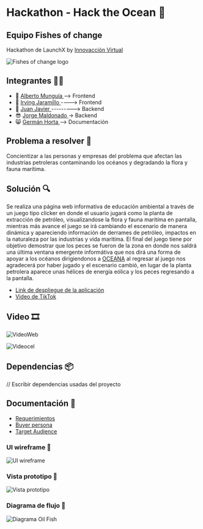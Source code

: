 # Hackathon - Hack the Ocean  🐳
## Equipo Fishes of change 
Hackathon de LaunchX  by <a href="https://www.instagram.com/innovaccionvirtual/?hl=es" target="_blank">Innovacción Virtual</a>

<img src="/assets/logo.png" alt="Fishes of change logo"/>

## Integrantes 👨‍💻

- 👻 <a href="https://github.com/Beto-cpu" target="_blank"> Alberto Munguía </a>-->  Frontend
- 🙂 <a href="https://github.com/Buwar88" target="_blank"> Irving Jaramillo </a> ----> Frontend
- 🦅 <a href="https://github.com/JavierPortada" target="_blank"> Juan Javier </a> ---------> Backend
- 😎 <a href="https://github.com/jorgeAngelus" target="_blank">Jorge Maldonado </a> -> Backend
- 😸 <a href="https://github.com/GermanHv" target="_blank">Germán Horta </a>     --> Documentación

## Problema a resolver 🧩
Concientizar a las personas y empresas del problema que afectan las industrias petroleras contaminando los océanos y degradando la
flora y fauna marítima.

## Solución 🔍

Se realiza una página web informativa de educación ambiental a través de un juego tipo clicker en donde el usuario jugará como la 
planta de extracción de petróleo, visualizandose la flora y fauna maritíma en pantalla, mientras más avance el juego se irá cambiando
el escenario de manera dinámica y apareciendo información de derrames de petróleo, impactos en la naturaleza por las industrias y vida 
maritíma. El final del juego tiene por objetivo demostrar que los peces se fueron de la zona en donde nos saldrá una última ventana
emergente informátiva que nos dirá una forma de apoyar a los océanos dirigiendonos a <a href="https://oceana.org/" target="_blank">OCEANA</a>
al regresar al juego nos agradecerá por haber jugado y el escenario cambió, en lugar de la planta petrolera aparece unas hélices de energía eólica
y los peces regresando a la pantalla.


- <a href="https://blue-river-00f073910.1.azurestaticapps.net" target="_blank">Link de despliegue de la aplicación</a>
- <a href="" target="_blank">Video de TikTok </a>
## Video 🎞
![VideoWeb](/assets/VideoWeb.gif)

![Videocel](/assets/Videocel.gif)

## Dependencias 📦

// Escribir dependencias usadas del proyecto

## Documentación 📄
- [Requerimientos](/docs/Requerimientos.pdf)
- [Buyer persona](/docs/Buyer-Persona-Carolina-Ramírez-Abogada.pdf)
- [Target Audience](/docs/Target-Audience-Template.pdf)

### UI wireframe 📲
<img src="/docs/UIwireframe.png" alt="UI wireframe"/>

### Vista prototipo 🧷
<img src="/docs/vistaprototipo.png" alt="Vista prototipo"/>

### Diagrama de flujo 📝
<img src="/docs/Flow-diagram-Oil-Fish.drawio.png" alt="Diagrama Oil Fish"/>
